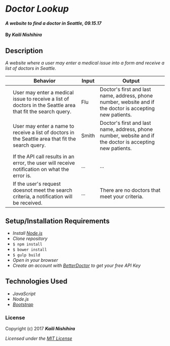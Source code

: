 # _Doctor Lookup_

#### _A website to find a doctor in Seattle, 09.15.17_

#### By _**Kaili Nishihira**_

## Description

_A website where a user may enter a medical issue into a form and receive a list of doctors in Seattle._

|| Behavior  | Input  | Output  |
|---|---|---|---|
|| User may enter a medical issue to receive a list of doctors in the Seattle area that fit the search query. | Flu | Doctor's first and last name, address, phone number, website and if the doctor is accepting new patients.  |
|| User may enter a name to receive a list of doctors in the Seattle area that fit the search query. | Smith | Doctor's first and last name, address, phone number, website and if the doctor is accepting new patients. |
|| If the API call results in an error, the user will receive notification on what the error is. | ... | ... |
|| If the user's request doesnot meet the search criteria, a notification will be received. |... | There are no doctors that meet your criteria. |




## Setup/Installation Requirements

* _Install [Node.js](https://nodejs.org/en/download/)_
* _Clone repository_
* `$ npm install`
* `$ bower install`
* `$ gulp build`
* _Open in your browser_
* _Create an account with [BetterDoctor](https://developer.betterdoctor.com/) to get your free API Key_

## Technologies Used
* _JavaScript_
* _Node.js_
* _[Bootstrap](http://getbootstrap.com/getting-started/)_


### License

Copyright (c) 2017 **_Kaili Nishihira_**

*Licensed under the [MIT License](https://opensource.org/licenses/MIT)*
